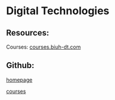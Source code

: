 # Digital Technologies

## Resources:

Courses: [courses.biuh-dt.com](courses.biuh-dt.com)

## Github:

[homepage](https://github.com/biuh-dt/biuh-dt.github.io)
 
[courses](https://github.com/biuh-dt/courses)
